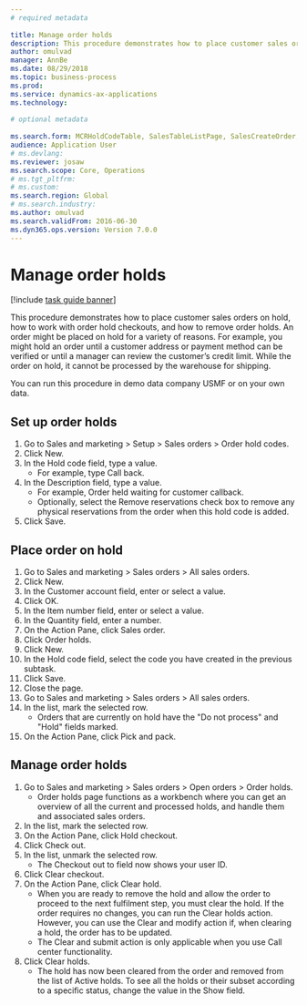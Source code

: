 ```yaml
--- 
# required metadata 
 
title: Manage order holds
description: This procedure demonstrates how to place customer sales orders on hold, how to work with order hold checkouts, and how to remove order holds. 
author: omulvad
manager: AnnBe 
ms.date: 08/29/2018
ms.topic: business-process 
ms.prod:  
ms.service: dynamics-ax-applications 
ms.technology:  
 
# optional metadata 
 
ms.search.form: MCRHoldCodeTable, SalesTableListPage, SalesCreateOrder, SalesTable, MCRHoldCodeTrans   
audience: Application User 
# ms.devlang:  
ms.reviewer: josaw
ms.search.scope: Core, Operations 
# ms.tgt_pltfrm:  
# ms.custom:  
ms.search.region: Global
# ms.search.industry: 
ms.author: omulvad
ms.search.validFrom: 2016-06-30 
ms.dyn365.ops.version: Version 7.0.0 
---
```

# Manage order holds

[!include [task guide banner](../../includes/task-guide-banner.md)]

This procedure demonstrates how to place customer sales orders on hold, how to work with order hold checkouts, and how to remove order holds. An order might be placed on hold for a variety of reasons. For example, you might hold an order until a customer address or payment method can be verified or until a manager can review the customer’s credit limit. While the order on hold, it cannot be processed by the warehouse for shipping. 

You can run this procedure in demo data company USMF or on your own data.


## Set up order holds
1. Go to Sales and marketing > Setup > Sales orders > Order hold codes.
2. Click New.
3. In the Hold code field, type a value.
    * For example, type Call back.  
4. In the Description field, type a value.
    * For example, Order held waiting for customer callback.  
    * Optionally, select the Remove reservations check box to remove any physical reservations from the order when this hold code is added.  
5. Click Save.

## Place order on hold
1. Go to Sales and marketing > Sales orders > All sales orders.
2. Click New.
3. In the Customer account field, enter or select a value.
4. Click OK.
5. In the Item number field, enter or select a value.
6. In the Quantity field, enter a number.
7. On the Action Pane, click Sales order.
8. Click Order holds.
9. Click New.
10. In the Hold code field, select the code you have created in the previous subtask.
11. Click Save.
12. Close the page.
13. Go to Sales and marketing > Sales orders > All sales orders.
14. In the list, mark the selected row.
    * Orders that are currently on hold have the "Do not process" and "Hold" fields marked.    
15. On the Action Pane, click Pick and pack.

## Manage order holds
1. Go to Sales and marketing > Sales orders > Open orders > Order holds.
    * Order holds page functions as a workbench where you can get an overview of all the current and processed holds, and handle them and associated sales orders.      
2. In the list, mark the selected row.
3. On the Action Pane, click Hold checkout.
4. Click Check out.
5. In the list, unmark the selected row.
    * The Checkout out to field now shows your user ID.   
6. Click Clear checkout.
7. On the Action Pane, click Clear hold.
    * When you are ready to remove the hold and allow the order to proceed to the next fulfilment step, you must clear the hold. If the order requires no changes, you can run the Clear holds action. However, you can use the Clear and modify action if, when clearing a hold, the order has to be updated.      
    * The Clear and submit action is only applicable when you use Call center functionality.  
8. Click Clear holds.
    * The hold has now been cleared from the order and removed from the list of Active holds. To see all the holds or their subset according to a specific status, change the value in the Show field.     

